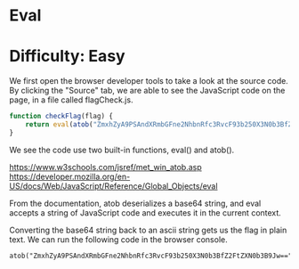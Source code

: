 # Eval
# Difficulty: Easy

We first open the browser developer tools to take a look at the source code.
By clicking the "Source" tab, we are able to see the JavaScript code on the 
page, in a file called flagCheck.js.

```javascript
function checkFlag(flag) {
    return eval(atob("ZmxhZyA9PSAndXRmbGFne2NhbnRfc3RvcF93b250X3N0b3BfZ2FtZXN0b3B9Jw=="));
}
```

We see the code use two built-in functions, eval() and atob(). 

https://www.w3schools.com/jsref/met_win_atob.asp
https://developer.mozilla.org/en-US/docs/Web/JavaScript/Reference/Global_Objects/eval

From the documentation, atob deserializes a base64 string, and eval accepts a
string of JavaScript code and executes it in the current context. 

Converting the base64 string back to an ascii string gets us the flag in plain text.
We can run the following code in the browser console.

```
atob("ZmxhZyA9PSAndXRmbGFne2NhbnRfc3RvcF93b250X3N0b3BfZ2FtZXN0b3B9Jw==")
```